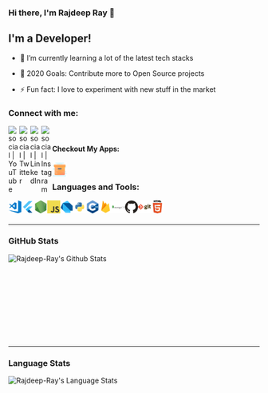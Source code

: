 <!--
**Rajdeep-Ray/Rajdeep-Ray** is a ✨ _special_ ✨ repository because its `README.md` (this file) appears on your GitHub profile.

Here are some ideas to get you started:

- 🔭 I’m currently working on ...
- 🌱 I’m currently learning ...
- 👯 I’m looking to collaborate on ...
- 🤔 I’m looking for help with ...
- 💬 Ask me about ...
- 📫 How to reach me: ...
- 😄 Pronouns: ...
- ⚡ Fun fact: ...
-->

### Hi there, I'm Rajdeep Ray 👋

  

## I'm a Developer!

- 🌱 I’m currently learning a lot of the latest tech stacks

- 🥅 2020 Goals: Contribute more to Open Source projects

- ⚡ Fun fact: I love to experiment with new stuff in the market

  

### Connect with me:

  

<!-- [<img align="left" alt="website" width="22px" src="https://raw.githubusercontent.com/iconic/open-iconic/master/svg/globe.svg" />][website] -->

[<img align="left" alt="social | YouTube" width="22px" src="https://cdn.jsdelivr.net/npm/simple-icons@v3/icons/youtube.svg" />][youtube]

[<img align="left" alt="social | Twitter" width="22px" src="https://cdn.jsdelivr.net/npm/simple-icons@v3/icons/twitter.svg" />][twitter]

[<img align="left" alt="social | LinkedIn" width="22px" src="https://cdn.jsdelivr.net/npm/simple-icons@v3/icons/linkedin.svg" />][linkedin]

[<img align="left" alt="social | Instagram" width="22px" src="https://cdn.jsdelivr.net/npm/simple-icons@v3/icons/instagram.svg" />][instagram]



<br  />

#### Checkout My Apps:

[<img align="left" alt="Mystery Box" width="30px" src="https://raw.githubusercontent.com/Rajdeep-Ray/Rajdeep-Ray/master/assets/icons8-box.svg" />](https://rajdeep-ray.github.io/mystery-box/)

<br  />

### Languages and Tools:

<img align="left" alt="Visual Studio Code" width="26px" src="https://raw.githubusercontent.com/github/explore/80688e429a7d4ef2fca1e82350fe8e3517d3494d/topics/visual-studio-code/visual-studio-code.png" />

<img align="left" alt="Flutter" width="26px" src="https://raw.githubusercontent.com/github/explore/80688e429a7d4ef2fca1e82350fe8e3517d3494d/topics/flutter/flutter.png" />

<img align="left" alt="Node.js" width="26px" src="https://raw.githubusercontent.com/github/explore/80688e429a7d4ef2fca1e82350fe8e3517d3494d/topics/nodejs/nodejs.png" />

<img align="left" alt="JavaScript" width="26px" src="https://raw.githubusercontent.com/github/explore/80688e429a7d4ef2fca1e82350fe8e3517d3494d/topics/javascript/javascript.png" />

<img align="left" alt="Dart" width="26px" src="https://raw.githubusercontent.com/github/explore/80688e429a7d4ef2fca1e82350fe8e3517d3494d/topics/dart/dart.png" />

<img align="left" alt="Python" width="26px" src="https://raw.githubusercontent.com/github/explore/80688e429a7d4ef2fca1e82350fe8e3517d3494d/topics/python/python.png" />

<!-- <img align="left" alt="Java" width="26px" src="https://i.pinimg.com/originals/f1/ea/a7/f1eaa7278f64e27128e062a3de918265.png" /> -->

<img align="left" alt="C++" width="26px" src="https://raw.githubusercontent.com/github/explore/80688e429a7d4ef2fca1e82350fe8e3517d3494d/topics/cpp/cpp.png" />

<img align="left" alt="Firebase" width="26px" src="https://raw.githubusercontent.com/github/explore/80688e429a7d4ef2fca1e82350fe8e3517d3494d/topics/firebase/firebase.png" />

<img align="left" alt="MongoDB" width="26px" src="https://raw.githubusercontent.com/github/explore/80688e429a7d4ef2fca1e82350fe8e3517d3494d/topics/mongodb/mongodb.png" />

<img align="left" alt="GitHub" width="26px" src="https://raw.githubusercontent.com/github/explore/89bdd9644f44d1b12180fd512b95574fe4c54617/topics/github-api/github-api.png" />

<img align="left" alt="Git" width="26px" src="https://raw.githubusercontent.com/github/explore/80688e429a7d4ef2fca1e82350fe8e3517d3494d/topics/git/git.png" />

<img align="left" alt="HTML5" width="26px" src="https://raw.githubusercontent.com/github/explore/80688e429a7d4ef2fca1e82350fe8e3517d3494d/topics/html/html.png" />

<br  />

<br  />

---

### GitHub Stats

<a href="https://github.com/Rajdeep-Ray">
<img  align="left"  alt="Rajdeep-Ray's Github Stats"  src="https://github-readme-stats-prod.vercel.app/api?username=Rajdeep-Ray&show_icons=true&hide_border=true&count_private=true&theme=dark"  />
</a>

<br  />

<br  />
<br  />
<br  />

<br  />
<br  />
<br  />
<br  />
<br  />
<br  />
  
  

---

### Language Stats

  
<a href="https://github.com/Rajdeep-Ray">
<!--   <img  align="left"  alt="Rajdeep-Ray's Language Stats"  src="https://github-readme-stats-prod.vercel.app/api/top-langs/?username=Rajdeep-Ray"  /> -->
  <img  align="left"  alt="Rajdeep-Ray's Language Stats"  src="https://github-readme-stats.vercel.app/api/top-langs/?username=Rajdeep-Ray&layout=compact&theme=dark"  />
</a>

  

[twitter]: https://twitter.com/Rajdeep_Ray_

[youtube]: https://www.youtube.com/channel/UCtZkelHpr8aG-ttY0ij5Cdg

[instagram]: https://instagram.com/rajdeep_ray_

[linkedin]: https://linkedin.com/in/rajdeep-ray
